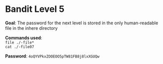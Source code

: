 # Bandit Level 5  

**Goal**: The password for the next level is stored in the only human-readable file in the inhere directory  

**Commands used**:  
`file ./-file*`  
`cat ./-file07`  

**Password**: `4oQYVPkxZOOEOO5pTW81FB8j8lxXGUQw`
